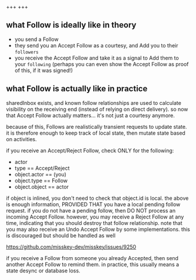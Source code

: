 +++
+++

## what Follow is ideally like in theory

- you send a Follow
- they send you an Accept Follow as a courtesy, and Add you to their `followers`
- you receive the Accept Follow and take it as a signal to Add them to your `following` (perhaps you can even show the Accept Follow as proof of this, if it was signed!)

## what Follow is actually like in practice

sharedInbox exists, and known follow relationships are used to calculate visibility on the receiving end (instead of relying on direct delivery). so now that Accept Follow actually matters... it's not just a courtesy anymore.

because of this, Follows are realistically transient requests to update state. it is therefore enough to keep track of local state, then mutate state based on activities.

if you receive an Accept/Reject Follow, check ONLY for the following:

- actor
- type == Accept/Reject
- object.actor == (you)
- object.type == Follow
- object.object == actor

if object is inlined, you don't need to check that object.id is local. the above is enough information, PROVIDED THAT you have a local pending follow request. if you do not have a pending follow, then DO NOT process an incoming Accept Follow. however, you may receive a Reject Follow at any time, indicating that you should destroy that follow relationship. note that you may also receive an Undo Accept Follow by some implementations. this is discouraged but should be handled as well

<https://github.com/misskey-dev/misskey/issues/9250>

if you receive a Follow from someone you already Accepted, then send another Accept Follow to remind them. in practice, this usually means a state desync or database loss.